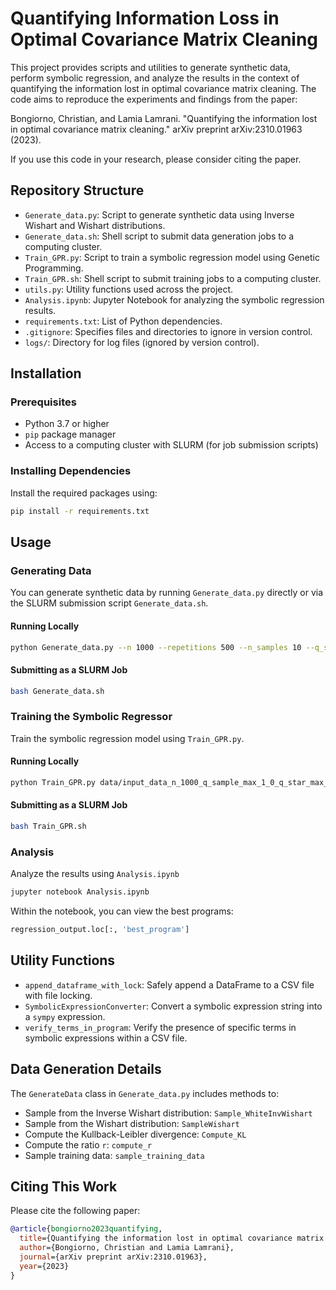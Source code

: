 # Quantifying Information Loss in Optimal Covariance Matrix Cleaning

This project provides scripts and utilities to generate synthetic data, perform symbolic regression, and analyze the results in the context of quantifying the information lost in optimal covariance matrix cleaning. The code aims to reproduce the experiments and findings from the paper:

Bongiorno, Christian, and Lamia Lamrani. "Quantifying the information lost in optimal covariance matrix cleaning." arXiv preprint arXiv:2310.01963 (2023).

If you use this code in your research, please consider citing the paper.

## Repository Structure

- `Generate_data.py`: Script to generate synthetic data using Inverse Wishart and Wishart distributions.
- `Generate_data.sh`: Shell script to submit data generation jobs to a computing cluster.
- `Train_GPR.py`: Script to train a symbolic regression model using Genetic Programming.
- `Train_GPR.sh`: Shell script to submit training jobs to a computing cluster.
- `utils.py`: Utility functions used across the project.
- `Analysis.ipynb`: Jupyter Notebook for analyzing the symbolic regression results.
- `requirements.txt`: List of Python dependencies.
- `.gitignore`: Specifies files and directories to ignore in version control.
- `logs/`: Directory for log files (ignored by version control).

## Installation

### Prerequisites

- Python 3.7 or higher
- `pip` package manager
- Access to a computing cluster with SLURM (for job submission scripts)

### Installing Dependencies

Install the required packages using:

```sh
pip install -r requirements.txt
```

## Usage

### Generating Data

You can generate synthetic data by running `Generate_data.py` directly or via the SLURM submission script `Generate_data.sh`.

#### Running Locally

```sh
python Generate_data.py --n 1000 --repetitions 500 --n_samples 10 --q_sample_max 1.0 --q_star_max 1.0 --seed 42
```

#### Submitting as a SLURM Job

```sh
bash Generate_data.sh
```

### Training the Symbolic Regressor

Train the symbolic regression model using  `Train_GPR.py`.


#### Running Locally

```sh
python Train_GPR.py data/input_data_n_1000_q_sample_max_1_0_q_star_max_1_00.csv --seed 42 --n_jobs 4
```

#### Submitting as a SLURM Job

```sh
bash Train_GPR.sh
```

### Analysis

Analyze the results using `Analysis.ipynb`


```sh
jupyter notebook Analysis.ipynb
```

Within the notebook, you can view the best programs:

```python
regression_output.loc[:, 'best_program']
```

## Utility Functions

- `append_dataframe_with_lock`: Safely append a DataFrame to a CSV file with file locking.
- `SymbolicExpressionConverter`: Convert a symbolic expression string into a `sympy` expression.
- `verify_terms_in_program`: Verify the presence of specific terms in symbolic expressions within a CSV file.

## Data Generation Details

The `GenerateData` class in `Generate_data.py` includes methods to:

- Sample from the Inverse Wishart distribution: `Sample_WhiteInvWishart`
- Sample from the Wishart distribution: `SampleWishart`
- Compute the Kullback-Leibler divergence: `Compute_KL`
- Compute the ratio `r`: `compute_r`
- Sample training data: `sample_training_data`

## Citing This Work

Please cite the following paper:

```bibtex
@article{bongiorno2023quantifying,
  title={Quantifying the information lost in optimal covariance matrix cleaning},
  author={Bongiorno, Christian and Lamia Lamrani},
  journal={arXiv preprint arXiv:2310.01963},
  year={2023}
}
```